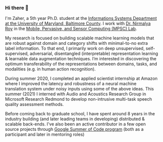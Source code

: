 ### Hi there 👋

I'm Zaher, a 5th year Ph.D. student at the [Informations Systems Department at the University of Maryland, Baltimore County](https://informationsystems.umbc.edu). I work with [Dr. Nirmalya Roy](https://userpages.umbc.edu/~nroy/) in the [Mobile, Pervasive, and Sensor Computing (MPSC) Lab](http://mpsc.umbc.edu/).

My research is focused on building scalable machine learning models that are robust against domain and category shifts with minimal-to-no extra label information. To that end, I primarily work on deep unsupervised, self-supervised, adversarial, disentangled (interpretable) representation learning & learnable data augmentation techniques. I’m interested in discovering the optimum transferability of the representations between domains, tasks, and modalities (e.g. in human action recognition).

During summer 2020, I completed an applied scientist internship at Amazon where I improved the latency and robustness of a neural machine translation system under noisy inputs using some of the above ideas. This summer (2021) I interned with Audio and Acoustics Research Group in Microsoft Research Redmond to develop non-intrusive multi-task speech quality assessment methods.

Before coming back to graduate school, I have spent around 8 years in the industry building (and later leading teams in developing) distributed & scalable back-ends. I've also been an active contributor in a few open source projects through [Google Summer of Code program](https://summerofcode.withgoogle.com/) (both as a participant and later in mentoring roles)

<!--
**azmfaridee/azmfaridee** is a ✨ _special_ ✨ repository because its `README.md` (this file) appears on your GitHub profile.

Here are some ideas to get you started:

- 🔭 I’m currently working on ...
- 🌱 I’m currently learning ...
- 👯 I’m looking to collaborate on ...
- 🤔 I’m looking for help with ...
- 💬 Ask me about ...
- 📫 How to reach me: ...
- 😄 Pronouns: ...
- ⚡ Fun fact: ...
-->
